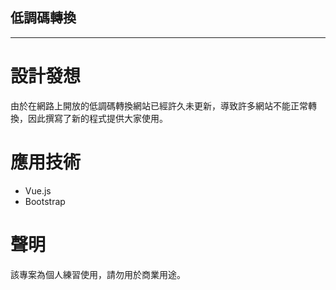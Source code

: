 ## 低調碼轉換

---

# 設計發想

由於在網路上開放的低調碼轉換網站已經許久未更新，導致許多網站不能正常轉換，因此撰寫了新的程式提供大家使用。

# 應用技術

- Vue.js
- Bootstrap

# 聲明

該專案為個人練習使用，請勿用於商業用途。
